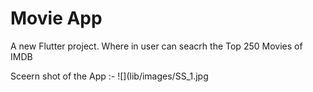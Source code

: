 # Movie App

A new Flutter project.
Where in user can seacrh the Top 250 Movies of IMDB 

Sceern shot of the App :-
![](lib/images/SS_1.jpg
